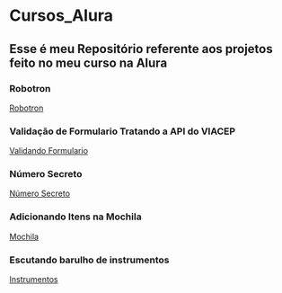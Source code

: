 # Cursos_Alura
 
## Esse é meu Repositório referente aos projetos feito no meu curso na Alura

### Robotron
[Robotron](https://robotron-dun.vercel.app/)

### Validação de Formulario Tratando a API do VIACEP
[Validando Formulario](https://validacao-formulario-steel.vercel.app)

### Número Secreto
[Número Secreto](https://numerosecreto-eight.vercel.app/)

### Adicionando Itens na Mochila
[Mochila](https://adicionando-itens-na-mochila.vercel.app/)

### Escutando barulho de instrumentos
[Instrumentos]([https://adicionando-itens-na-mochila.vercel.app/](https://cursos-alura-qjf8.vercel.app/))
